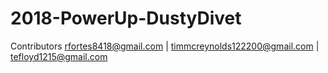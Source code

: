 # 2018-PowerUp-DustyDivet

Contributors
rfortes8418@gmail.com | timmcreynolds122200@gmail.com | tefloyd1215@gmail.com
